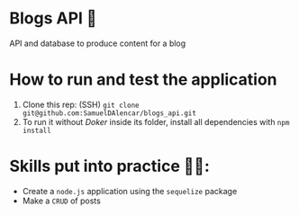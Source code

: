 # Blogs API 📰

 API and database to produce content for a blog
 
# How to run and test the application

 1. Clone this rep: (SSH) `git clone git@github.com:SamuelDAlencar/blogs_api.git`
 2. To run it without *Doker* inside its folder, install all dependencies with `npm install`

# Skills put into practice  👨‍💻:

  * Create a `node.js` application using the `sequelize` package
  * Make a `CRUD` of posts
